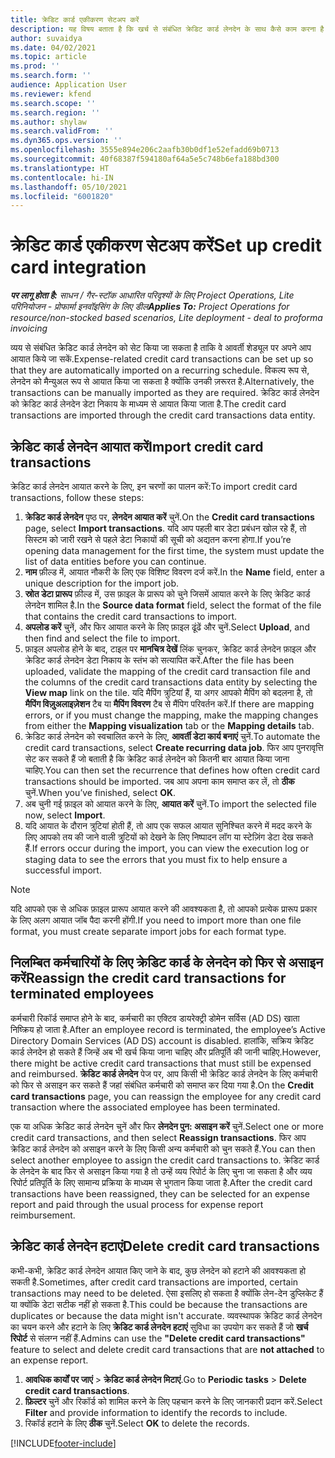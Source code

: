 ```yaml
---
title: क्रेडिट कार्ड एकीकरण सेटअप करें
description: यह विषय बताता है कि खर्च से संबंधित क्रेडिट कार्ड लेनदेन के साथ कैसे काम करना है.
author: suvaidya
ms.date: 04/02/2021
ms.topic: article
ms.prod: ''
ms.search.form: ''
audience: Application User
ms.reviewer: kfend
ms.search.scope: ''
ms.search.region: ''
ms.author: shylaw
ms.search.validFrom: ''
ms.dyn365.ops.version: ''
ms.openlocfilehash: 3555e894e206c2aafb30b0df1e52efadd69b0713
ms.sourcegitcommit: 40f68387f594180af64a5e5c748b6efa188bd300
ms.translationtype: HT
ms.contentlocale: hi-IN
ms.lasthandoff: 05/10/2021
ms.locfileid: "6001820"
---
```

# <a name="set-up-credit-card-integration"></a><span data-ttu-id="58a79-103">क्रेडिट कार्ड एकीकरण सेटअप करें</span><span class="sxs-lookup"><span data-stu-id="58a79-103">Set up credit card integration</span></span>

<span data-ttu-id="58a79-104">_**पर लागू होता है:** साधन / गैर-स्टॉक आधारित परिदृश्यों के लिए Project Operations, Lite परिनियोजन - प्रोफार्मा इनवॉइसिंग के लिए डील_</span><span class="sxs-lookup"><span data-stu-id="58a79-104">_**Applies To:** Project Operations for resource/non-stocked based scenarios, Lite deployment - deal to proforma invoicing_</span></span>

<span data-ttu-id="58a79-105">व्यय से संबंधित क्रेडिट कार्ड लेनदेन को सेट किया जा सकता है ताकि वे आवर्ती शेड्यूल पर अपने आप आयात किये जा सकें.</span><span class="sxs-lookup"><span data-stu-id="58a79-105">Expense-related credit card transactions can be set up so that they are automatically imported on a recurring schedule.</span></span> <span data-ttu-id="58a79-106">विकल्प रूप से, लेनदेन को मैन्युअल रूप से आयात किया जा सकता है क्योंकि उनकी ज़रूरत है.</span><span class="sxs-lookup"><span data-stu-id="58a79-106">Alternatively, the transactions can be manually imported as they are required.</span></span> <span data-ttu-id="58a79-107">क्रेडिट कार्ड लेनदेन को क्रेडिट कार्ड लेनदेन डेटा निकाय के माध्यम से आयात किया जाता है.</span><span class="sxs-lookup"><span data-stu-id="58a79-107">The credit card transactions are imported through the credit card transactions data entity.</span></span>

## <a name="import-credit-card-transactions"></a><span data-ttu-id="58a79-108">क्रेडिट कार्ड लेनदेन आयात करें</span><span class="sxs-lookup"><span data-stu-id="58a79-108">Import credit card transactions</span></span>

<span data-ttu-id="58a79-109">क्रेडिट कार्ड लेनदेन आयात करने के लिए, इन चरणों का पालन करें:</span><span class="sxs-lookup"><span data-stu-id="58a79-109">To import credit card transactions, follow these steps:</span></span>

1. <span data-ttu-id="58a79-110">**क्रेडिट कार्ड लेनदेन** पृष्ठ पर, **लेनदेन आयात करें** चुनें.</span><span class="sxs-lookup"><span data-stu-id="58a79-110">On the **Credit card transactions** page, select **Import transactions**.</span></span> <span data-ttu-id="58a79-111">यदि आप पहली बार डेटा प्रबंधन खोल रहे हैं, तो सिस्टम को जारी रखने से पहले डेटा निकायों की सूची को अद्यतन करना होगा.</span><span class="sxs-lookup"><span data-stu-id="58a79-111">If you’re opening data management for the first time, the system must update the list of data entities before you can continue.</span></span>
2. <span data-ttu-id="58a79-112">**नाम** फ़ील्ड में, आयात नौकरी के लिए एक विशिष्ट विवरण दर्ज करें.</span><span class="sxs-lookup"><span data-stu-id="58a79-112">In the **Name** field, enter a unique description for the import job.</span></span>
3. <span data-ttu-id="58a79-113">**स्रोत डेटा प्रारूप** फ़ील्ड में, उस फ़ाइल के प्रारूप को चुने जिसमें आयात करने के लिए क्रेडिट कार्ड लेनदेन शामिल है.</span><span class="sxs-lookup"><span data-stu-id="58a79-113">In the **Source data format** field, select the format of the file that contains the credit card transactions to import.</span></span>
4. <span data-ttu-id="58a79-114">**अपलोड करें** चुनें, और फिर आयात करने के लिए फ़ाइल ढूंढें और चुनें.</span><span class="sxs-lookup"><span data-stu-id="58a79-114">Select **Upload**, and then find and select the file to import.</span></span>
5. <span data-ttu-id="58a79-115">फ़ाइल अपलोड होने के बाद, टाइल पर **मानचित्र देखें** लिंक चुनकर, क्रेडिट कार्ड लेनदेन फ़ाइल और क्रेडिट कार्ड लेनदेन डेटा निकाय के स्तंभ को सत्यापित करें.</span><span class="sxs-lookup"><span data-stu-id="58a79-115">After the file has been uploaded, validate the mapping of the credit card transaction file and the columns of the credit card transactions data entity by selecting the **View map** link on the tile.</span></span> <span data-ttu-id="58a79-116">यदि मैपिंग त्रुटियां हैं, या अगर आपको मैपिंग को बदलना है, तो **मैपिंग विज़ुअलाइज़ेशन** टैब या **मैपिंग विवरण** टैब से मैंपिग परिवर्तन करें.</span><span class="sxs-lookup"><span data-stu-id="58a79-116">If there are mapping errors, or if you must change the mapping, make the mapping changes from either the **Mapping visualization** tab or the **Mapping details** tab.</span></span>
6. <span data-ttu-id="58a79-117">क्रेडिट कार्ड लेनदेन को स्वचालित करने के लिए, **आवर्ती डेटा कार्य बनाएं** चुनें.</span><span class="sxs-lookup"><span data-stu-id="58a79-117">To automate the credit card transactions, select **Create recurring data job**.</span></span> <span data-ttu-id="58a79-118">फिर आप पुनरावृत्ति सेट कर सकते हैं जो बताती है कि क्रेडिट कार्ड लेनदेन को कितनी बार आयात किया जाना चाहिए.</span><span class="sxs-lookup"><span data-stu-id="58a79-118">You can then set the recurrence that defines how often credit card transactions should be imported.</span></span> <span data-ttu-id="58a79-119">जब आप अपना काम समाप्त कर लें, तो **ठीक** चुनें.</span><span class="sxs-lookup"><span data-stu-id="58a79-119">When you’ve finished, select **OK**.</span></span>
7. <span data-ttu-id="58a79-120">अब चुनी गई फ़ाइल को आयात करने के लिए, **आयात करें** चुनें.</span><span class="sxs-lookup"><span data-stu-id="58a79-120">To import the selected file now, select **Import**.</span></span>
8. <span data-ttu-id="58a79-121">यदि आयात के दौरान त्रुटियां होती हैं, तो आप एक सफल आयात सुनिश्चित करने में मदद करने के लिए आपको तय की जाने वाली त्रुटियों को देखने के लिए निष्पादन लॉग या स्टेज़िंग डेटा देख सकते हैं.</span><span class="sxs-lookup"><span data-stu-id="58a79-121">If errors occur during the import, you can view the execution log or staging data to see the errors that you must fix to help ensure a successful import.</span></span>

> [!NOTE]
> <span data-ttu-id="58a79-122">यदि आपको एक से अधिक फ़ाइल प्रारूप आयात करने की आवश्यकता है, तो आपको प्रत्येक प्रारूप प्रकार के लिए अलग आयात जॉब पैदा करनी होंगी.</span><span class="sxs-lookup"><span data-stu-id="58a79-122">If you need to import more than one file format, you must create separate import jobs for each format type.</span></span>

## <a name="reassign-the-credit-card-transactions-for-terminated-employees"></a><span data-ttu-id="58a79-123">निलम्बित कर्मचारियों के लिए क्रेडिट कार्ड के लेनदेन को फिर से असाइन करें</span><span class="sxs-lookup"><span data-stu-id="58a79-123">Reassign the credit card transactions for terminated employees</span></span>

<span data-ttu-id="58a79-124">कर्मचारी रिकॉर्ड समाप्त होने के बाद, कर्मचारी का एक्टिव डायरेक्ट्री डोमेन सर्विस (AD DS) खाता निष्क्रिय हो जाता है.</span><span class="sxs-lookup"><span data-stu-id="58a79-124">After an employee record is terminated, the employee’s Active Directory Domain Services (AD DS) account is disabled.</span></span> <span data-ttu-id="58a79-125">हालांकि, सक्रिय क्रेडिट कार्ड लेनदेन हो सकते हैं जिन्हें अब भी खर्च किया जाना चाहिए और प्रतिपूर्ति की जानी चाहिए.</span><span class="sxs-lookup"><span data-stu-id="58a79-125">However, there might be active credit card transactions that must still be expensed and reimbursed.</span></span> <span data-ttu-id="58a79-126">**क्रेडिट कार्ड लेनदेन** पेज पर, आप किसी भी क्रेडिट कार्ड लेनदेन के लिए कर्मचारी को फिर से असाइन कर सकते हैं जहां संबंधित कर्मचारी को समाप्त कर दिया गया है.</span><span class="sxs-lookup"><span data-stu-id="58a79-126">On the **Credit card transactions** page, you can reassign the employee for any credit card transaction where the associated employee has been terminated.</span></span>

<span data-ttu-id="58a79-127">एक या अधिक क्रेडिट कार्ड लेनदेन चुनें और फिर **लेनदेन पुन: असाइन करें** चुनें.</span><span class="sxs-lookup"><span data-stu-id="58a79-127">Select one or more credit card transactions, and then select **Reassign transactions**.</span></span> <span data-ttu-id="58a79-128">फिर आप क्रेडिट कार्ड लेनदेन को असाइन करने के लिए किसी अन्य कर्मचारी को चुन सकते हैं.</span><span class="sxs-lookup"><span data-stu-id="58a79-128">You can then select another employee to assign the credit card transactions to.</span></span> <span data-ttu-id="58a79-129">क्रेडिट कार्ड के लेनदेन के बाद फिर से असाइन किया गया है तो उन्हें व्यय रिपोर्ट के लिए चुना जा सकता है और व्यय रिपोर्ट प्रतिपूर्ति के लिए सामान्य प्रक्रिया के माध्यम से भुगतान किया जाता है.</span><span class="sxs-lookup"><span data-stu-id="58a79-129">After the credit card transactions have been reassigned, they can be selected for an expense report and paid through the usual process for expense report reimbursement.</span></span>

## <a name="delete-credit-card-transactions"></a><span data-ttu-id="58a79-130">क्रेडिट कार्ड लेनदेन हटाएं</span><span class="sxs-lookup"><span data-stu-id="58a79-130">Delete credit card transactions</span></span> 

<span data-ttu-id="58a79-131">कभी-कभी, क्रेडिट कार्ड लेनदेन आयात किए जाने के बाद, कुछ लेनदेन को हटाने की आवश्यकता हो सकती है.</span><span class="sxs-lookup"><span data-stu-id="58a79-131">Sometimes, after credit card transactions are imported, certain transactions may need to be deleted.</span></span> <span data-ttu-id="58a79-132">ऐसा इसलिए हो सकता है क्योंकि लेन-देन डुप्लिकेट हैं या क्योंकि डेटा सटीक नहीं हो सकता है.</span><span class="sxs-lookup"><span data-stu-id="58a79-132">This could be because the transactions are duplicates or because the data might isn't accurate.</span></span> <span data-ttu-id="58a79-133">व्यवस्थापक क्रेडिट कार्ड लेनदेन का चयन करने और हटाने के लिए **क्रेडिट कार्ड लेनदेन हटाएं** सुविधा का उपयोग कर सकते हैं जो **खर्च रिपोर्ट** से संलग्न नहीं हैं.</span><span class="sxs-lookup"><span data-stu-id="58a79-133">Admins can use the **"Delete credit card transactions"** feature to select and delete credit card transactions that are **not attached** to an expense report.</span></span> 

1. <span data-ttu-id="58a79-134">**आवधिक कार्यों पर जाएं** > **क्रेडिट कार्ड लेनदेन मिटाएं**.</span><span class="sxs-lookup"><span data-stu-id="58a79-134">Go to **Periodic tasks** > **Delete credit card transactions**.</span></span>
2. <span data-ttu-id="58a79-135">**फ़िल्टर** चुनें और रिकॉर्ड को शामिल करने के लिए पहचान करने के लिए जानकारी प्रदान करें.</span><span class="sxs-lookup"><span data-stu-id="58a79-135">Select **Filter** and provide information to identify the records to include.</span></span>
3. <span data-ttu-id="58a79-136">रिकॉर्ड हटाने के लिए **ठीक** चुनें.</span><span class="sxs-lookup"><span data-stu-id="58a79-136">Select **OK** to delete the records.</span></span> 

[!INCLUDE[footer-include](../includes/footer-banner.md)]
